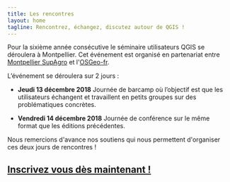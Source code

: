 ```yaml
---
title: Les rencontres
layout: home
tagline: Rencontrez, échangez, discutez autour de QGIS !
---
```


Pour la sixième année consécutive le séminaire utilisateurs QGIS se déroulera à Montpellier. Cet événement est organisé en partenariat entre [Montpellier SupAgro](https://www.montpellier-supagro.fr/) et l'[OSGeo-fr](https://www.osgeo.asso.fr/).

L’événement se déroulera sur 2 jours :

* **Jeudi 13 décembre 2018** Journée de barcamp où l’objectif est que les utilisateurs échangent et travaillent en petits groupes sur des problématiques concrètes.

* **Vendredi 14 décembre  2018** Journée de conférence sur le même format que les éditions précédentes.

Nous remercions d'avance nos soutiens qui nous permettent d'organiser ces deux jours de rencontres !


## **[Inscrivez vous dès maintenant !](https://agrotic.org/boutique/)**